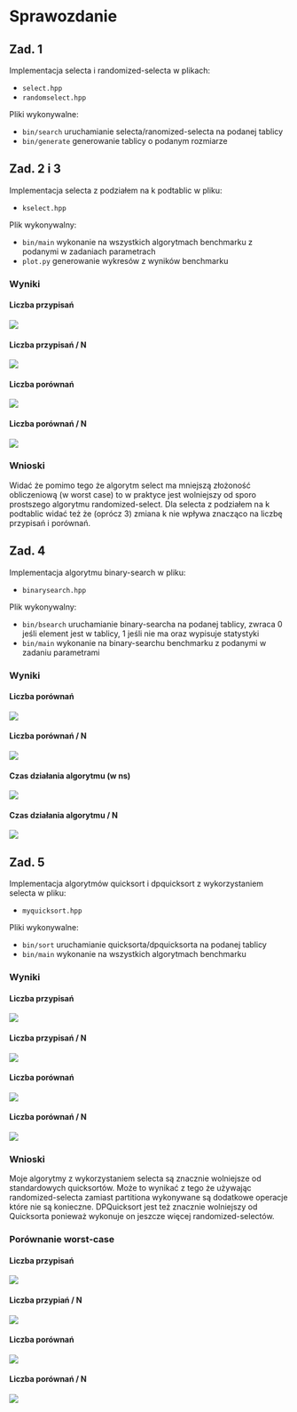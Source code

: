 # Sprawozdanie

## Zad. 1

Implementacja selecta i randomized-selecta w plikach:
- `select.hpp`
- `randomselect.hpp`

Pliki wykonywalne:
- `bin/search` uruchamianie selecta/ranomized-selecta na podanej tablicy
- `bin/generate` generowanie tablicy o podanym rozmiarze

## Zad. 2 i 3

Implementacja selecta z podziałem na k podtablic w pliku:
- `kselect.hpp`

Plik wykonywalny:
- `bin/main` wykonanie na wszystkich algorytmach benchmarku z podanymi w zadaniach parametrach
- `plot.py` generowanie wykresów z wyników benchmarku

### Wyniki

#### Liczba przypisań
![](z23/plots/a.png)
#### Liczba przypisań / N
![](z23/plots/an.png)
#### Liczba porównań
![](z23/plots/c.png)
#### Liczba porównań / N
![](z23/plots/cn.png)

### Wnioski
Widać że pomimo tego że algorytm select ma mniejszą złożoność obliczeniową (w worst case) to w praktyce jest wolniejszy od sporo prostszego algorytmu randomized-select. Dla selecta z podziałem na k podtablic widać też że (oprócz 3) zmiana k nie wpływa znacząco na liczbę przypisań i porównań.

## Zad. 4

Implementacja algorytmu binary-search w pliku:
- `binarysearch.hpp`

Plik wykonywalny:
- `bin/bsearch` uruchamianie binary-searcha na podanej tablicy, zwraca 0 jeśli element jest w tablicy, 1 jeśli nie ma oraz wypisuje statystyki
- `bin/main` wykonanie na binary-searchu benchmarku z podanymi w zadaniu parametrami

### Wyniki

#### Liczba porównań
![](z4/plots/c.png)
#### Liczba porównań / N
![](z4/plots/cn.png)
#### Czas działania algorytmu (w ns)
![](z4/plots/t.png)
#### Czas działania algorytmu / N
![](z4/plots/tn.png)

## Zad. 5

Implementacja algorytmów quicksort i dpquicksort z wykorzystaniem selecta w pliku:
- `myquicksort.hpp`

Pliki wykonywalne:
- `bin/sort` uruchamianie quicksorta/dpquicksorta na podanej tablicy
- `bin/main` wykonanie na wszystkich algorytmach benchmarku

### Wyniki

#### Liczba przypisań
![](z5/plots/a.png)
#### Liczba przypisań / N
![](z5/plots/an.png)
#### Liczba porównań
![](z5/plots/c.png)
#### Liczba porównań / N
![](z5/plots/cn.png)

### Wnioski

Moje algorytmy z wykorzystaniem selecta są znacznie wolniejsze od standardowych quicksortów. Może to wynikać z tego że używając randomized-selecta zamiast partitiona wykonywane są dodatkowe operacje które nie są konieczne. DPQuicksort jest też znacznie wolniejszy od Quicksorta ponieważ wykonuje on jeszcze więcej randomized-selectów.

### Porównanie worst-case

#### Liczba przypisań
![](z5/plots/reversed_a.png)
#### Liczba przypiań / N
![](z5/plots/reversed_an.png)
#### Liczba porównań
![](z5/plots/reversed_c.png)
#### Liczba porównań / N
![](z5/plots/reversed_cn.png)